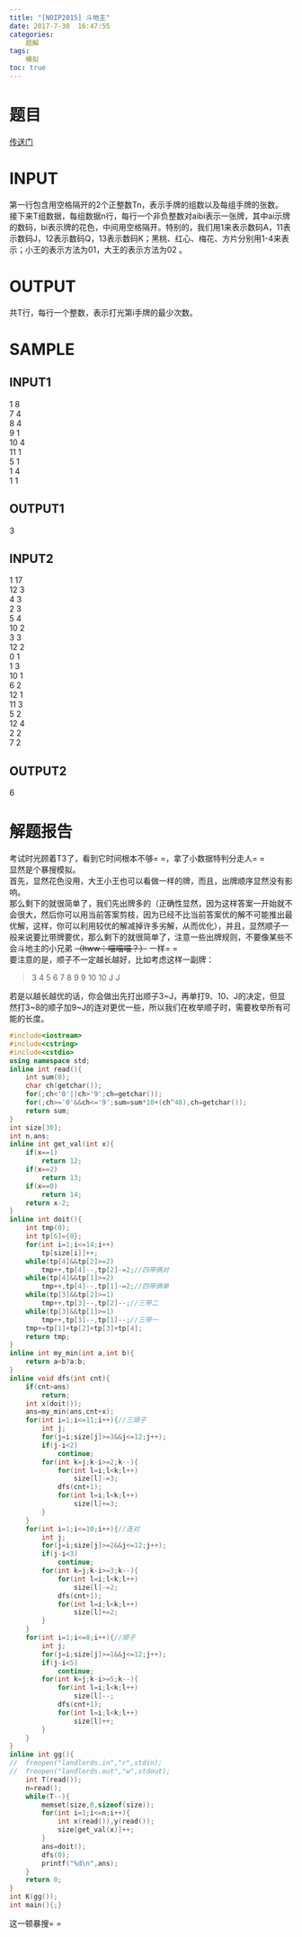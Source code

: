 ```yaml
---
title: "[NOIP2015] 斗地主"
date: 2017-7-30  16:47:55
categories:
	题解
tags: 
	模拟
toc: true
---
```

# 题目
[传送门](http://cogs.pro/cogs/problem/problem.php?pid=2106)  
<!--more-->
# INPUT
第一行包含用空格隔开的2个正整数Tn，表示手牌的组数以及每组手牌的张数。  
接下来T组数据，每组数据n行，每行一个非负整数对aibi表示一张牌，其中ai示牌的数码，bi表示牌的花色，中间用空格隔开。特别的，我们用1来表示数码A，11表示数码J，12表示数码Q，13表示数码K；黑桃、红心、梅花、方片分别用1-4来表示；小王的表示方法为01，大王的表示方法为02
。  
# OUTPUT
共T行，每行一个整数，表示打光第i手牌的最少次数。
# SAMPLE
## INPUT1
1 8  
7 4  
8 4  
9 1  
10 4  
11 1  
5 1  
1 4  
1 1  
## OUTPUT1
3
## INPUT2
1 17  
12 3  
4 3  
2 3  
5 4  
10 2  
3 3  
12 2  
0 1  
1 3  
10 1  
6 2  
12 1  
11 3  
5 2  
12 4  
2 2  
7 2  
## OUTPUT2
6
# 解题报告
考试时光顾着T3了，看到它时间根本不够= =，拿了小数据特判分走人= =    
显然是个暴搜模拟。  
首先，显然花色没用，大王小王也可以看做一样的牌，而且，出牌顺序显然没有影响。  
那么剩下的就很简单了，我们先出牌多的（正确性显然，因为这样答案一开始就不会很大，然后你可以用当前答案剪枝，因为已经不比当前答案优的解不可能推出最优解，这样，你可以利用较优的解减掉许多劣解，从而优化），并且，显然顺子一般来说要比带牌要优，那么剩下的就很简单了，注意一些出牌规则，不要像某些不会斗地主的小兄弟 ~~（hww：喵喵喵？）~~ 一样= =  
要注意的是，顺子不一定越长越好，比如考虑这样一副牌：  
>3 4 5 6 7 8 9 9 10 10 J J

若是以越长越优的话，你会做出先打出顺子3~J，再单打9、10、J的决定，但显然打3~8的顺子加9~J的连对更优一些，所以我们在枚举顺子时，需要枚举所有可能的长度。
```c++
#include<iostream>
#include<cstring>
#include<cstdio>
using namespace std;
inline int read(){
    int sum(0);
    char ch(getchar());
    for(;ch<'0'||ch>'9';ch=getchar());
    for(;ch>='0'&&ch<='9';sum=sum*10+(ch^48),ch=getchar());
    return sum;
}
int size[30];
int n,ans;
inline int get_val(int x){
    if(x==1)
        return 12;
    if(x==2)
        return 13;
    if(x==0)
        return 14;
    return x-2;
}
inline int doit(){
    int tmp(0);
    int tp[6]={0};
    for(int i=1;i<=14;i++)
        tp[size[i]]++;
    while(tp[4]&&tp[2]>=2)
        tmp++,tp[4]--,tp[2]-=2;//四带俩对
    while(tp[4]&&tp[1]>=2)
        tmp++,tp[4]--,tp[1]-=2;//四带俩单
    while(tp[3]&&tp[2]>=1)
        tmp++,tp[3]--,tp[2]--;//三带二
    while(tp[3]&&tp[1]>=1)
        tmp++,tp[3]--,tp[1]--;//三带一
    tmp+=tp[1]+tp[2]+tp[3]+tp[4];
    return tmp;
}
inline int my_min(int a,int b){
    return a<b?a:b;
}
inline void dfs(int cnt){
    if(cnt>ans)
        return;
    int x(doit());
    ans=my_min(ans,cnt+x);
    for(int i=1;i<=11;i++){//三顺子
        int j;
        for(j=i;size[j]>=3&&j<=12;j++);
        if(j-i<2)
            continue;
        for(int k=j;k-i>=2;k--){
            for(int l=i;l<k;l++)
                size[l]-=3;
            dfs(cnt+1);
            for(int l=i;l<k;l++)
                size[l]+=3;
        }
    }
    for(int i=1;i<=10;i++){//连对
        int j;
        for(j=i;size[j]>=2&&j<=12;j++);
        if(j-i<3)
            continue;
        for(int k=j;k-i>=3;k--){
            for(int l=i;l<k;l++)
                size[l]-=2;
            dfs(cnt+1);
            for(int l=i;l<k;l++)
                size[l]+=2;
        }
    }
    for(int i=1;i<=8;i++){//顺子
        int j;
        for(j=i;size[j]>=1&&j<=12;j++);
        if(j-i<5)
            continue;
        for(int k=j;k-i>=5;k--){
            for(int l=i;l<k;l++)
                size[l]--;
            dfs(cnt+1);
            for(int l=i;l<k;l++)
                size[l]++;
        }
    }
}
inline int gg(){
//  freopen("landlords.in","r",stdin);
//  freopen("landlords.out","w",stdout);
    int T(read());
    n=read();
    while(T--){
        memset(size,0,sizeof(size));
        for(int i=1;i<=n;i++){
            int x(read()),y(read());
            size[get_val(x)]++;
        }
        ans=doit();
        dfs(0);
        printf("%d\n",ans);
    }
    return 0;
}
int K(gg());
int main(){;}
```
这一顿暴搜= = 